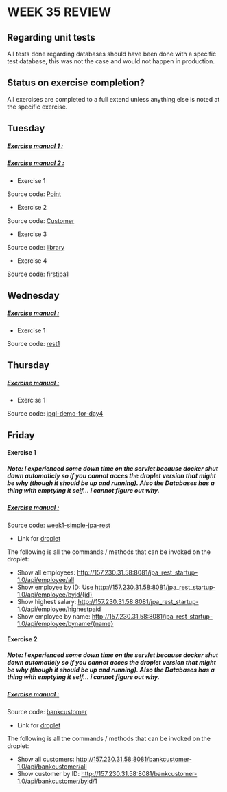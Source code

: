 # WEEK 35 REVIEW  

## Regarding unit tests
All tests done regarding databases should have been done with a specific test database, this was not the case and would not happen in production. 

## Status on exercise completion? 
All exercises are completed to a full extend unless anything else is noted at the specific exercise. 

## Tuesday 
##### [Exercise manual 1 :](https://docs.google.com/document/d/1Uib8GtBXmQZJ9x5tqXXHt1UYkkRPo9zKwugWa87bzUI/edit)
##### [Exercise manual 2 : ](https://docs.google.com/document/d/131iZ7z3XKBjAGcB8qUqX9y0B2FxsoYu0zjRy6KxObPg/edit)

* Exercise 1 

Source code:	[Point](https://github.com/dahlfrederik/3semWeek35/tree/master/01-Tuesday/point)

* Exercise 2 

Source code:	[Customer](https://github.com/dahlfrederik/3semWeek35/tree/master/01-Tuesday/customer)
	
* Exercise 3

Source code:	[library](https://github.com/dahlfrederik/3semWeek35/tree/master/01-Tuesday/library)
	
* Exercise 4 

Source code:	[firstjpa1](https://github.com/dahlfrederik/3semWeek35/tree/master/01-Tuesday/firstjpa)	

## Wednesday
##### [Exercise manual :](https://docs.google.com/document/d/1gdtrSIb_RiEE3qv5hPwrzBrNaowHA-MPFXR8LP9CKJk/edit)

* Exercise 1

Source code:	[rest1](https://github.com/dahlfrederik/3semWeek35/tree/master/02-Wednesday/rest1)
	
## Thursday
##### [Exercise manual : ](https://docs.google.com/document/d/1c4uti7oLiipp1Sdny9Rwc1aOStfn9aasmWhhhzuTQS8/edit)

* Exercise 1

Source code:	[jpql-demo-for-day4](https://github.com/dahlfrederik/3semWeek35/tree/master/03-Thursday/jpql-demo-for-day4-2)


## Friday 

#### Exercise 1
##### Note: I experienced some down time on the servlet because docker shut down automaticly so if you cannot acces the droplet version that might be why (though it should be up and running). Also the Databases has a thing with emptying it self... i cannot figure out why.  
##### [Exercise manual : ](https://docs.google.com/document/d/1c4uti7oLiipp1Sdny9Rwc1aOStfn9aasmWhhhzuTQS8/edit)



Source code: [week1-simple-jpa-rest](https://github.com/dahlfrederik/3semWeek35/tree/master/03-Thursday/week1-simple-jpa-rest-2)
	
* Link for [droplet](http://157.230.31.58:8081/jpa_rest_startup-1.0/api/employee/all) 

The following is all the commands / methods that can be invoked on the droplet:

* Show all employees: http://157.230.31.58:8081/jpa_rest_startup-1.0/api/employee/all
* Show employee by ID:  Use http://157.230.31.58:8081/jpa_rest_startup-1.0/api/employee/byid/{id}
* Show highest salary: http://157.230.31.58:8081/jpa_rest_startup-1.0/api/employee/highestpaid
* Show employee by name: http://157.230.31.58:8081/jpa_rest_startup-1.0/api/employee/byname/{name}

#### Exercise 2
##### Note: I experienced some down time on the servlet because docker shut down automaticly so if you cannot acces the droplet version that might be why (though it should be up and running). Also the Databases has a thing with emptying it self... i cannot figure out why. 



##### [Exercise manual : ](https://docs.google.com/document/d/1HdHiORGNyteRpn7MoOixowxL10LQuUHt9XxAKtL9r0o/edit)

Source code: [bankcustomer](https://github.com/dahlfrederik/3semWeek35/tree/master/04-Friday/bankcustomer)

* Link for [droplet](http://157.230.31.58:8081/bankcustomer-1.0/api/bankcustomer/all)

The following is all the commands / methods that can be invoked on the droplet:

* Show all customers: http://157.230.31.58:8081/bankcustomer-1.0/api/bankcustomer/all
* Show customer by ID: http://157.230.31.58:8081/bankcustomer-1.0/api/bankcustomer/byid/1 



